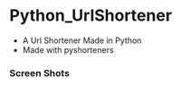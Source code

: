 # Python_UrlShortener
- A Url Shortener Made in Python 
- Made with pyshorteners

### Screen Shots

